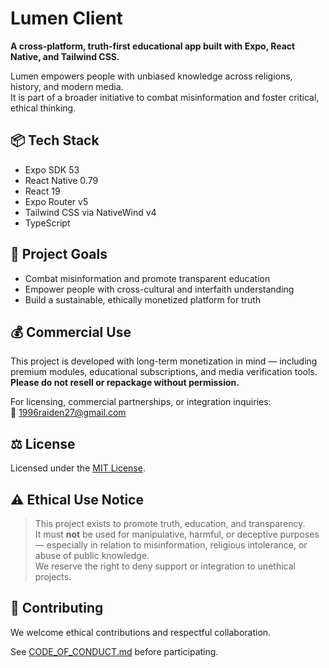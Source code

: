 # Lumen Client

**A cross-platform, truth-first educational app built with Expo, React Native, and Tailwind CSS.**

Lumen empowers people with unbiased knowledge across religions, history, and modern media.  
It is part of a broader initiative to combat misinformation and foster critical, ethical thinking.

## 📦 Tech Stack

- Expo SDK 53
- React Native 0.79
- React 19
- Expo Router v5
- Tailwind CSS via NativeWind v4
- TypeScript

## 🚀 Project Goals

- Combat misinformation and promote transparent education
- Empower people with cross-cultural and interfaith understanding
- Build a sustainable, ethically monetized platform for truth

## 💰 Commercial Use

This project is developed with long-term monetization in mind — including premium modules, educational subscriptions, and media verification tools.  
**Please do not resell or repackage without permission.**

For licensing, commercial partnerships, or integration inquiries:  
📧 1996raiden27@gmail.com

## ⚖️ License

Licensed under the [MIT License](./LICENSE).

## ⚠️ Ethical Use Notice

> This project exists to promote truth, education, and transparency.  
> It must **not** be used for manipulative, harmful, or deceptive purposes — especially in relation to misinformation, religious intolerance, or abuse of public knowledge.  
> We reserve the right to deny support or integration to unethical projects.

## 🙌 Contributing

We welcome ethical contributions and respectful collaboration.

See [CODE_OF_CONDUCT.md](./CODE_OF_CONDUCT.md) before participating.
